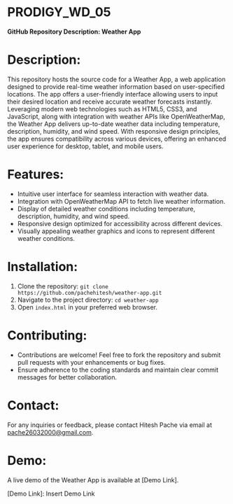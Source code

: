 # PRODIGY_WD_05
**GitHub Repository Description: Weather App**

# **Description:**
This repository hosts the source code for a Weather App, a web application designed to provide real-time weather information based on user-specified locations. The app offers a user-friendly interface allowing users to input their desired location and receive accurate weather forecasts instantly. Leveraging modern web technologies such as HTML5, CSS3, and JavaScript, along with integration with weather APIs like OpenWeatherMap, the Weather App delivers up-to-date weather data including temperature, description, humidity, and wind speed. With responsive design principles, the app ensures compatibility across various devices, offering an enhanced user experience for desktop, tablet, and mobile users.

# **Features:**
- Intuitive user interface for seamless interaction with weather data.
- Integration with OpenWeatherMap API to fetch live weather information.
- Display of detailed weather conditions including temperature, description, humidity, and wind speed.
- Responsive design optimized for accessibility across different devices.
- Visually appealing weather graphics and icons to represent different weather conditions.

# **Installation:**
1. Clone the repository: `git clone https://github.com/pachehitesh/weather-app.git`
2. Navigate to the project directory: `cd weather-app`
3. Open `index.html` in your preferred web browser.

# **Contributing:**
- Contributions are welcome! Feel free to fork the repository and submit pull requests with your enhancements or bug fixes.
- Ensure adherence to the coding standards and maintain clear commit messages for better collaboration.


# **Contact:**
For any inquiries or feedback, please contact Hitesh Pache via email at pache26032000@gmail.com.

# **Demo:**
A live demo of the Weather App is available at [Demo Link].

[Demo Link]: Insert Demo Link
